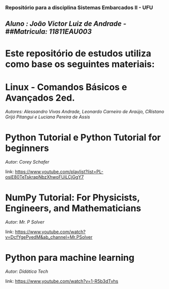 ### **Repositório para a disciplina Sistemas Embarcados II - UFU**
## *Aluno : João Victor Luiz de Andrade - ##Matricula: 11811EAU003*

# Este repositório de estudos  utiliza como base os seguintes materiais:

# Linux - Comandos Básicos e Avançados 2ed.
*Autores: Alessandro Vivas Andrade, Leonardo Carneiro de Araújo, CRistano Grijó Pitangui e Luciana Pereira de Assis*

# Python Tutorial e Python Tutorial for beginners
*Autor: Corey Schafer*

link: https://www.youtube.com/playlist?list=PL-osiE80TeTskrapNbzXhwoFUiLCjGgY7

# NumPy Tutorial: For Physicists, Engineers, and Mathematicians
*Autor: Mr. P Solver*

link: https://www.youtube.com/watch?v=DcfYgePyedM&ab_channel=Mr.PSolver

# Python para machine learning
*Autor: Didática Tech*

link: https://www.youtube.com/watch?v=1-R5b3dTvhs

